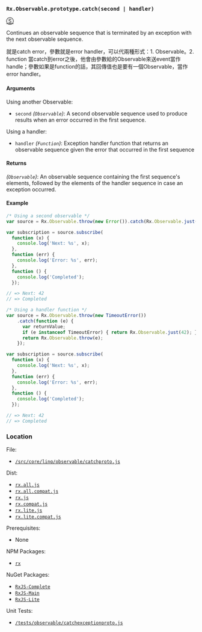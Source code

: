 ### `Rx.Observable.prototype.catch(second | handler)`
[&#x24C8;](https://github.com/Reactive-Extensions/RxJS/blob/master/dist/rx.js#L3107-L3112 "View in source")

Continues an observable sequence that is terminated by an exception with the next observable sequence.

就是catch error，參數就是error handler，可以代兩種形式：1. Observable。2. function
當catch到error之後，他會由參數給的Observable來送event當作handle；參數如果是function的話，其回傳值也是要有一個Observable，當作error handler。

#### Arguments

Using another Observable:
- `second` *(`Observable`)*: A second observable sequence used to produce results when an error occurred in the first sequence.

Using a handler:
- `handler` *(`Function`)*: Exception handler function that returns an observable sequence given the error that occurred in the first sequence

#### Returns
*(`Observable`)*: An observable sequence containing the first sequence's elements, followed by the elements of the handler sequence in case an exception occurred.

#### Example
```js
/* Using a second observable */
var source = Rx.Observable.throw(new Error()).catch(Rx.Observable.just(42));

var subscription = source.subscribe(
  function (x) {
    console.log('Next: %s', x);
  },
  function (err) {
    console.log('Error: %s', err);
  },
  function () {
    console.log('Completed');
  });

// => Next: 42
// => Completed

/* Using a handler function */
var source = Rx.Observable.throw(new TimeoutError())
    .catch(function (e) {
      var returnValue;
      if (e instanceof TimeoutError) { return Rx.Observable.just(42); }
      return Rx.Observable.throw(e);
    });

var subscription = source.subscribe(
  function (x) {
    console.log('Next: %s', x);
  },
  function (err) {
    console.log('Error: %s', err);
  },
  function () {
    console.log('Completed');
  });

// => Next: 42
// => Completed
```
### Location

File:
- [`/src/core/linq/observable/catchproto.js`](https://github.com/Reactive-Extensions/RxJS/blob/master/src/core/linq/observable/catchproto.js)

Dist:
- [`rx.all.js`](https://github.com/Reactive-Extensions/RxJS/blob/master/dist/rx.all.js)
- [`rx.all.compat.js`](https://github.com/Reactive-Extensions/RxJS/blob/master/dist/rx.all.compat.js)
- [`rx.js`](https://github.com/Reactive-Extensions/RxJS/blob/master/dist/rx.js)
- [`rx.compat.js`](https://github.com/Reactive-Extensions/RxJS/blob/master/dist/rx.compat.js)
- [`rx.lite.js`](https://github.com/Reactive-Extensions/RxJS/blob/master/dist/rx.lite.js)
- [`rx.lite.compat.js`](https://github.com/Reactive-Extensions/RxJS/blob/master/dist/rx.lite.compat.js)

Prerequisites:
- None

NPM Packages:
- [`rx`](https://www.npmjs.org/package/rx)

NuGet Packages:
- [`RxJS-Complete`](http://www.nuget.org/packages/RxJS-Complete)
- [`RxJS-Main`](http://www.nuget.org/packages/RxJS-Main/)
- [`RxJS-Lite`](http://www.nuget.org/packages/RxJS-Lite/)

Unit Tests:
- [`/tests/observable/catchexceptionproto.js`](https://github.com/Reactive-Extensions/RxJS/blob/master/tests/observable/catchproto.js)
